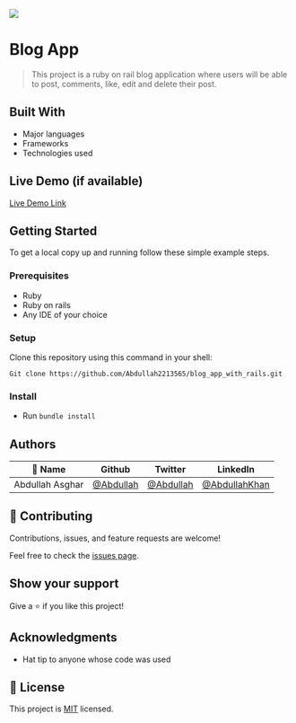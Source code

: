 ![](https://img.shields.io/badge/Microverse-blueviolet)

# Blog App

> This project is a ruby on rail blog application where users will be able to post, comments, like, edit and delete their post.


## Built With

- Major languages
- Frameworks
- Technologies used

## Live Demo (if available)

[Live Demo Link](https://livedemo.com)


## Getting Started
To get a local copy up and running follow these simple example steps.

### Prerequisites
- Ruby
- Ruby on rails
- Any IDE of your choice

### Setup

Clone this repository using this command in your shell:

```
Git clone https://github.com/Abdullah2213565/blog_app_with_rails.git
```

### Install

- Run ``` bundle install ```

## Authors

| 👤 Name | Github | Twitter | LinkedIn |
|------|--------|---------|----------|
|Abdullah Asghar|[@Abdullah](https://github.com/Abdullah2213565)|[@Abdullah](https://twitter.com/dulakhan024)|[@AbdullahKhan](https://www.linkedin.com/in/abdullah-khan2002/)|


## 🤝 Contributing

Contributions, issues, and feature requests are welcome!

Feel free to check the [issues page](../../issues/).

## Show your support

Give a ⭐️ if you like this project!

## Acknowledgments

- Hat tip to anyone whose code was used

## 📝 License

This project is [MIT](./LICENSE) licensed.
